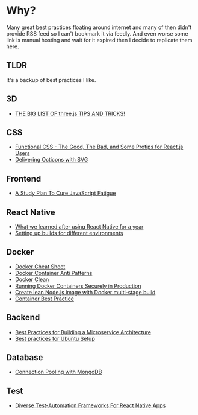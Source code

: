 # Why?
Many great best practices floating around internet and many of then didn't provide RSS feed so I can't bookmark it via feedly. And even worse some link is manual hosting and wait for it expired then I decide to replicate them here.


## TLDR
It's a backup of best practices I like.

## 3D
- [THE BIG LIST OF three.js TIPS AND TRICKS!](https://discoverthreejs.com/tips-and-tricks/)

## CSS
- [Functional CSS - The Good, The Bad, and Some Protips for React.js Users](https://github.com/chibicode/react-functional-css-protips#sunglasses-act-ii-some-downsides-of-using-functional-css-sunglasses)
- [Delivering Octicons with SVG](https://github.com/blog/2112-delivering-octicons-with-svg)

## Frontend
- [A Study Plan To Cure JavaScript Fatigue](https://medium.com/@sachagreif/a-study-plan-to-cure-javascript-fatigue-8ad3a54f2eb1#.dlxa08wqd)

## React Native
- [What we learned after using React Native for a year](https://hashnode.com/post/what-we-learned-after-using-react-native-for-a-year-civdr8zv6058l3853wqud7hqp)
- [Setting up builds for different environments](https://github.com/luggit/react-native-config)

## Docker
- [Docker Cheat Sheet](https://github.com/wsargent/docker-cheat-sheet#best-practices)
- [Docker Container Anti Patterns](docker-container-anti-patterns.md)
- [Docker Clean](https://github.com/ZZROTDesign/docker-clean)
- [Running Docker Containers Securely in Production](https://github.com/katopz/best-practices/blob/master/containers-secure-production.md)
- [Create lean Node.js image with Docker multi-stage build](https://codefresh.io/blog/node_docker_multistage/)
- [Container Best Practice](http://docs.projectatomic.io/container-best-practices/)

## Backend
- [Best Practices for Building a Microservice Architecture](best-practices-for-building-a-microservice-architecture.md)
- [Best practices for Ubuntu Setup](ubuntu-setup.md)

## Database
- [Connection Pooling with MongoDB](connection-pooling-with-mongodb.md)

## Test
- [Diverse Test-Automation Frameworks For React Native Apps](https://www.smashingmagazine.com/2016/08/test-automation-frameworks-for-react-native-apps/)
